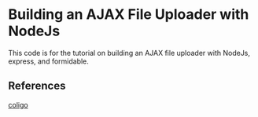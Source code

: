 # Building an AJAX File Uploader with NodeJs

This code is for the tutorial on building an AJAX file uploader with NodeJs, express, and formidable.

## References
[coligo](http://coligo.io/building-ajax-file-uploader-with-node/)
